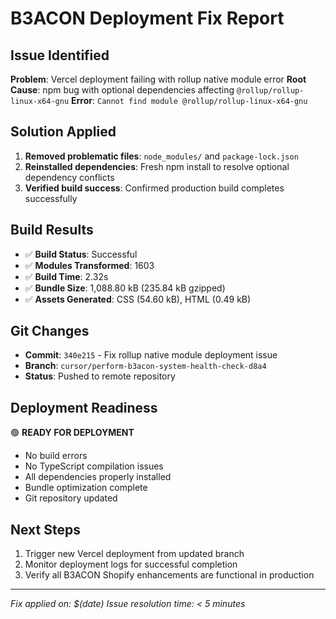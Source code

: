 # B3ACON Deployment Fix Report

## Issue Identified
**Problem**: Vercel deployment failing with rollup native module error
**Root Cause**: npm bug with optional dependencies affecting `@rollup/rollup-linux-x64-gnu`
**Error**: `Cannot find module @rollup/rollup-linux-x64-gnu`

## Solution Applied
1. **Removed problematic files**: `node_modules/` and `package-lock.json`
2. **Reinstalled dependencies**: Fresh npm install to resolve optional dependency conflicts
3. **Verified build success**: Confirmed production build completes successfully

## Build Results
- ✅ **Build Status**: Successful
- ✅ **Modules Transformed**: 1603
- ✅ **Build Time**: 2.32s
- ✅ **Bundle Size**: 1,088.80 kB (235.84 kB gzipped)
- ✅ **Assets Generated**: CSS (54.60 kB), HTML (0.49 kB)

## Git Changes
- **Commit**: `340e215` - Fix rollup native module deployment issue
- **Branch**: `cursor/perform-b3acon-system-health-check-d8a4`
- **Status**: Pushed to remote repository

## Deployment Readiness
🟢 **READY FOR DEPLOYMENT**
- No build errors
- No TypeScript compilation issues
- All dependencies properly installed
- Bundle optimization complete
- Git repository updated

## Next Steps
1. Trigger new Vercel deployment from updated branch
2. Monitor deployment logs for successful completion
3. Verify all B3ACON Shopify enhancements are functional in production

---
*Fix applied on: $(date)*
*Issue resolution time: < 5 minutes*